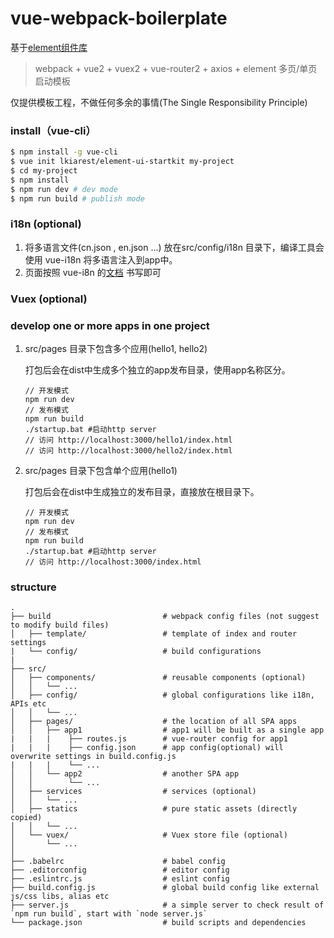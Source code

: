 # vue-webpack-boilerplate

基于[element组件库](http://element.eleme.io)

> webpack + vue2 + vuex2 + vue-router2 + axios + element 多页/单页启动模板

仅提供模板工程，不做任何多余的事情(The Single Responsibility Principle)

### install（vue-cli）
``` bash
$ npm install -g vue-cli
$ vue init lkiarest/element-ui-startkit my-project
$ cd my-project
$ npm install
$ npm run dev # dev mode
$ npm run build # publish mode
```

### i18n (optional)

1. 将多语言文件(cn.json , en.json ...) 放在src/config/i18n 目录下，编译工具会使用 vue-i18n 将多语言注入到app中。
1. 页面按照 vue-i8n 的[文档](https://github.com/kazupon/vue-i18n) 书写即可

### Vuex (optional)

### develop one or more apps in one project

1. src/pages 目录下包含多个应用(hello1, hello2)

    打包后会在dist中生成多个独立的app发布目录，使用app名称区分。

    ```
    // 开发模式
    npm run dev
    // 发布模式
    npm run build
    ./startup.bat #启动http server
    // 访问 http://localhost:3000/hello1/index.html
    // 访问 http://localhost:3000/hello2/index.html
    ```

1. src/pages 目录下包含单个应用(hello1)

    打包后会在dist中生成独立的发布目录，直接放在根目录下。
    ```
    // 开发模式
    npm run dev
    // 发布模式
    npm run build
    ./startup.bat #启动http server
    // 访问 http://localhost:3000/index.html
    ```
### structure
```
.
├── build                         # webpack config files (not suggest to modify build files)
│   ├── template/                 # template of index and router settings
|   └── config/                   # build configurations
|
├── src/
│   ├── components/               # reusable components (optional)
│   │   └── ...
│   ├── config/                   # global configurations like i18n, APIs etc
│   │   └── ...
│   ├── pages/                    # the location of all SPA apps
│   │   ├── app1                  # app1 will be built as a single app
|   |   |    ├── routes.js        # vue-router config for app1
|   |   |    ├── config.json      # app config(optional) will overwrite settings in build.config.js
|   |   |    └── ...
│   │   └── app2                  # another SPA app
│   │        └── ...
│   ├── services                  # services (optional)
│   │   └── ...
│   ├── statics                   # pure static assets (directly copied)
│   │   └── ...
│   └── vuex/                     # Vuex store file (optional)
│       └── ...
│
├── .babelrc                      # babel config
├── .editorconfig                 # editor config
├── .eslintrc.js                  # eslint config
├── build.config.js               # global build config like external js/css libs, alias etc
├── server.js                     # a simple server to check result of `npm run build`, start with `node server.js`
└── package.json                  # build scripts and dependencies

```
